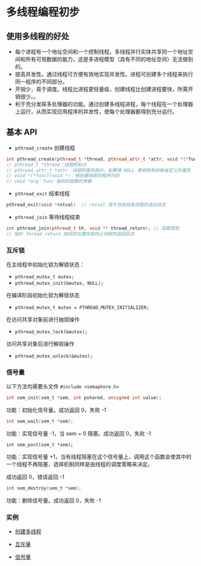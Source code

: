 # 多线程编程初步

## 使用多线程的好处

- 每个进程有一个地址空间和一个控制线程，多线程并行实体共享同一个地址空间和所有可用数据的能力，这是多进程模型（具有不同的地址空间）无法做到的。
- 提高并发性。通过线程可方便有效地实现并发性。进程可创建多个线程来执行同一程序的不同部分。
- 开销少，易于调度。线程比进程更轻量级，创建线程比创建进程要快，所需开销很少。。
- 利于充分发挥多处理器的功能。通过创建多线程进程，每个线程在一个处理器上运行，从而实现应用程序的并发性，使每个处理器都得到充分运行。

## 基本 API

- `pthread_create` 创建线程

```c++
int pthread_create(pthread_t *thread, pthread_attr_t *attr, void *(*func)(void *), void *arg); // 函数原型
// pthread_t *thread：线程的标识
// pthread_attr_t *attr：线程的属性指针，如果填 NULL 表明用系统缺省定义的属性
// void *(*func)(void *)：被创建线程的程序代码
// void *arg：func 指向的函数的参数
```

- `pthread_exit` 结束线程

``` C++
pthread_exit(void *retval)  // retval 用于存放结束线程的退出状态
```

- `pthread_join` 等待线程结束

```C++
int pthread_join(pthread_t th, void ** thread_return); // 函数原型
// 指针 thread_return 指向的位置存放终止线程的返回状态
```

### 互斥锁

在主线程中初始化锁为解锁状态：

- `pthread_mutex_t mutex;`
- `pthread_mutex_init(&mutex, NULL);`

在编译阶段初始化锁为解锁状态

- `pthread_mutex_t mutex = PTHREAD_MUTEX_INITIALIZER;`

在访问共享对象前进行枷锁操作

- `pthread_mutex_lock(&mutex);`

访问共享对象后进行解锁操作

- `pthread_mutex_unlock(&mutex);`

### 信号量

以下方法均需要头文件 `#include <semaphore.h>`

```C
int sem_init(sem_t *sem, int pshared, unsigned int value);
```

功能：初始化信号量。成功返回 0，失败 -1

```C
int sem_wait(sem_t *sem);
```

功能：实现信号量 -1，当 sem = 0 阻塞。成功返回 0，失败 -1

```
int sem_post(sem_t *sem);
```

功能：实现信号量 +1，当有线程阻塞在这个信号量上，调用这个函数会使其中的一个线程不再阻塞，选择机制同样是由线程的调度策略来决定。

成功返回 0，错误返回 -1

```C
int sem_destroy(sem_t *sem);
```

功能：删除信号量。成功返回 0，失败 -1

### 实例

- [创建多线程](./src/thrdcreat.c)
- [互斥量](./src/simplemutex.c)

- [信号量](src/simplesem.c)


